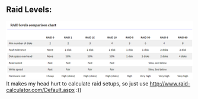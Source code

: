 ## Raid Levels:
![Chart of Raid Levels](raid-levels.png)
It makes my head hurt to calculate raid setups, so just use http://www.raid-calculator.com/Default.aspx :))